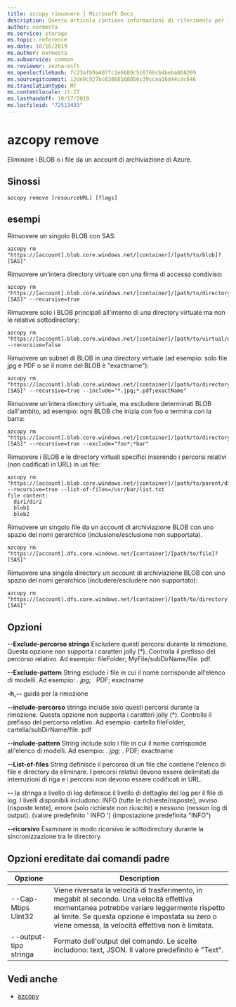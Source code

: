 ```yaml
---
title: azcopy rimuovere | Microsoft Docs
description: Questo articolo contiene informazioni di riferimento per il comando azcopy Remove.
author: normesta
ms.service: storage
ms.topic: reference
ms.date: 10/16/2019
ms.author: normesta
ms.subservice: common
ms.reviewer: zezha-msft
ms.openlocfilehash: fc23afb9a407fc2e6689c5c8766cb4beba868269
ms.sourcegitcommit: 12de9c927bc63868168056c39ccaa16d44cdc646
ms.translationtype: MT
ms.contentlocale: it-IT
ms.lasthandoff: 10/17/2019
ms.locfileid: "72513433"
---
```

# <a name="azcopy-remove"></a>azcopy remove

Eliminare i BLOB o i file da un account di archiviazione di Azure.

## <a name="synopsis"></a>Sinossi

```azcopy
azcopy remove [resourceURL] [flags]
```

## <a name="examples"></a>esempi

Rimuovere un singolo BLOB con SAS:

```azcopy
azcopy rm "https://[account].blob.core.windows.net/[container]/[path/to/blob]?[SAS]"
```

Rimuovere un'intera directory virtuale con una firma di accesso condiviso:

```azcopy
azcopy rm "https://[account].blob.core.windows.net/[container]/[path/to/directory]?[SAS]" --recursive=true
```

Rimuovere solo i BLOB principali all'interno di una directory virtuale ma non le relative sottodirectory:

```azcopy
azcopy rm "https://[account].blob.core.windows.net/[container]/[path/to/virtual/dir]" --recursive=false
```

Rimuovere un subset di BLOB in una directory virtuale (ad esempio: solo file jpg e PDF o se il nome del BLOB è "exactname"):

```azcopy
azcopy rm "https://[account].blob.core.windows.net/[container]/[path/to/directory]?[SAS]" --recursive=true --include="*.jpg;*.pdf;exactName"
```

Rimuovere un'intera directory virtuale, ma escludere determinati BLOB dall'ambito, ad esempio: ogni BLOB che inizia con foo o termina con la barra:

```azcopy
azcopy rm "https://[account].blob.core.windows.net/[container]/[path/to/directory]?[SAS]" --recursive=true --exclude="foo*;*bar"
```

Rimuovere i BLOB e le directory virtuali specifici inserendo i percorsi relativi (non codificati in URL) in un file:

```azcopy
azcopy rm "https://[account].blob.core.windows.net/[container]/[path/to/parent/dir]" --recursive=true --list-of-files=/usr/bar/list.txt
file content:
  dir1/dir2
  blob1
  blob2

```

Rimuovere un singolo file da un account di archiviazione BLOB con uno spazio dei nomi gerarchico (inclusione/esclusione non supportata).

```azcopy
azcopy rm "https://[account].dfs.core.windows.net/[container]/[path/to/file]?[SAS]"
```

Rimuovere una singola directory un account di archiviazione BLOB con uno spazio dei nomi gerarchico (includere/escludere non supportato):

```azcopy
azcopy rm "https://[account].dfs.core.windows.net/[container]/[path/to/directory]?[SAS]"
```

## <a name="options"></a>Opzioni

**--Exclude-percorso stringa**      Escludere questi percorsi durante la rimozione. Questa opzione non supporta i caratteri jolly (*). Controlla il prefisso del percorso relativo. Ad esempio: fileFolder; MyFile/subDirName/file. pdf.

**--Exclude-pattern** String esclude i file in cui il nome corrisponde all'elenco di modelli. Ad esempio: *. jpg;* . PDF; exactname

**-h,--** guida per la rimozione

**--include-percorso** stringa include solo questi percorsi durante la rimozione. Questa opzione non supporta i caratteri jolly (*). Controlla il prefisso del percorso relativo. Ad esempio: cartella fileFolder, cartella/subDirName/file. pdf

**--include-pattern** String include solo i file in cui il nome corrisponde all'elenco di modelli. Ad esempio: *. jpg;* . PDF; exactname

**--List-of-files** String definisce il percorso di un file che contiene l'elenco di file e directory da eliminare. I percorsi relativi devono essere delimitati da interruzioni di riga e i percorsi non devono essere codificati in URL.

**--** la stringa a livello di log definisce il livello di dettaglio del log per il file di log. I livelli disponibili includono: INFO (tutte le richieste/risposte), avviso (risposte lente), errore (solo richieste non riuscite) e nessuno (nessun log di output). (valore predefinito ' INFO ') (impostazione predefinita "INFO")

**--ricorsivo**                Esaminare in modo ricorsivo le sottodirectory durante la sincronizzazione tra le directory.

## <a name="options-inherited-from-parent-commands"></a>Opzioni ereditate dai comandi padre

|Opzione|Description|
|---|---|
|--Cap-Mbps UInt32|Viene riversata la velocità di trasferimento, in megabit al secondo. Una velocità effettiva momentanea potrebbe variare leggermente rispetto al limite. Se questa opzione è impostata su zero o viene omessa, la velocità effettiva non è limitata.|
|--output-tipo stringa|Formato dell'output del comando. Le scelte includono: text, JSON. Il valore predefinito è "Text".|

## <a name="see-also"></a>Vedi anche

- [azcopy](storage-ref-azcopy.md)
